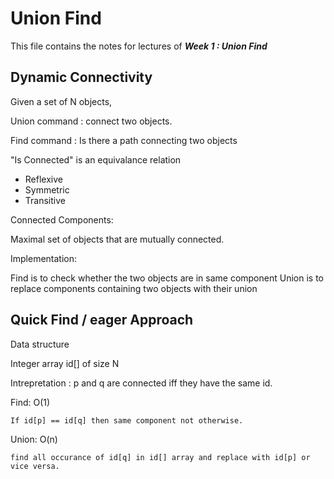 Union Find
=

This file contains the notes for lectures of ***Week 1 : Union Find***


Dynamic Connectivity
-

Given a set of N objects,

Union command : connect two objects.

Find command : Is there a path connecting two objects


"Is Connected" is an equivalance relation

* Reflexive
* Symmetric
* Transitive

Connected Components:

  Maximal set of objects that are mutually connected.


Implementation:

  Find is to check whether the two objects are in same  component
  Union is to replace components containing two objects with their union


Quick Find / eager Approach
-

Data structure 

  Integer array id[] of size N
  
  Intrepretation  : p and q are connected iff they have the same id.
  
  Find: O(1)
  
    If id[p] == id[q] then same component not otherwise.
    
  Union: O(n)
  
    find all occurance of id[q] in id[] array and replace with id[p] or vice versa.

